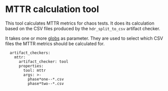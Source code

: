 # MTTR calculation tool

This tool calculates MTTR metrics for chaos tests. It does its calculation based on the CSV files produced by the `hdr_split_to_csv` artifact checker.

It takes one or more [globs](https://docs.python.org/fr/3.6/library/glob.html) as parameter. They are used to select which CSV files the MTTR metrics should be calculated for.

      artifact_checkers:
        mttr:
          artifact_checker: tool
          properties:
            tool: mttr
            args: >-
              phase*one--*.csv
              phase*two--*.csv
